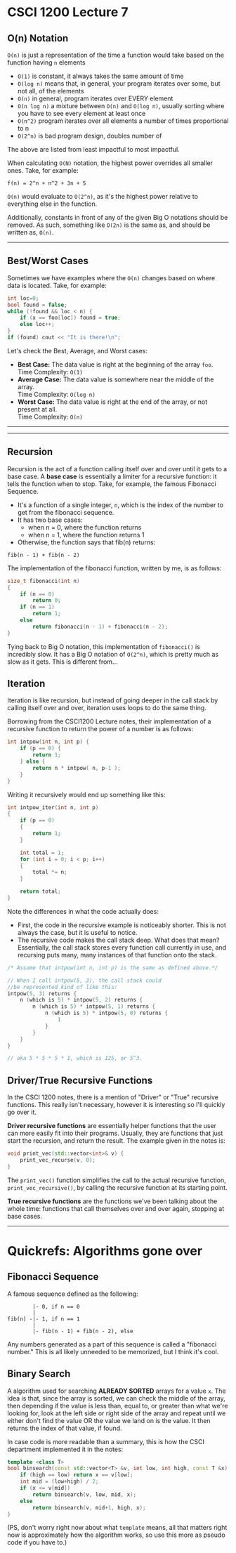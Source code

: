 # CSCI 1200 Lecture 7

## O(n) Notation

`O(n)` is just a representation of the time a function would take based on the function having `n` elements
- `O(1)` is constant, it always takes the same amount of time
- `O(log n)` means that, in general, your program iterates over some, but not all, of the elements
- `O(n)` in general, program iterates over EVERY element
- `O(n log n)` a mixture between `O(n)` and `O(log n)`, usually sorting where you have to see every element at least once
- `O(n^2)` program iterates over all elements a number of times proportional to n
- `O(2^n)` is bad program design, doubles number of 

The above are listed from least impactful to most impactful.

When calculating `O(N)` notation, the highest power overrides all smaller ones. Take, for example:

```
f(n) = 2^n + n^2 + 3n + 5
```

`O(n)` would evaluate to `O(2^n)`, as it's the highest power relative to everything else in the function.

Additionally, constants in front of any of the given Big O notations should be removed. As such, something like `O(2n)` is the same as, and should be written as, `O(n)`.

-----

## Best/Worst Cases

Sometimes we have examples where the `O(n)` changes based on where data is located. Take, for example:
```c++
int loc=0;
bool found = false;
while (!found && loc < n) {
    if (x == foo[loc]) found = true;
    else loc++;
}
if (found) cout << "It is there!\n";
```

Let's check the Best, Average, and Worst cases:

- **Best Case:** The data value is right at the beginning of the array `foo`.<br>Time Complexity: `O(1)`
- **Average Case:** The data value is somewhere near the middle of the array.<br>Time Complexity: `O(log n)`
- **Worst Case:** The data value is right at the end of the array, or not present at all.<br>Time Complexity: `O(n)`
----
----
## Recursion

Recursion is the act of a function calling itself over and over until it gets to a base case. A **base case** is essentially a limiter for a recursive function: it tells the function when to stop. Take, for example, the famous Fibonacci Sequence.
- It's a function of a single integer, `n`, which is the index of the number to get from the fibonacci sequence.
- It has two base cases:
  - when n = 0, where the function returns
  - when n = 1, where the function returns 1
- Otherwise, the function says that fib(n) returns:
```
fib(n - 1) + fib(n - 2)
```

The implementation of the fibonacci function, written by me, is as follows:
```c++
size_t fibonacci(int n)
{
    if (n == 0)
        return 0;
    if (n == 1)
        return 1;
    else
        return fibonacci(n - 1) + fibonacci(n - 2);
}
```

Tying back to Big O notation, this implementation of `fibonacci()` is incredibly slow. It has a Big O notation of `O(2^n)`, which is pretty much as slow as it gets. This is different from...

## Iteration

Iteration is like recursion, but instead of going deeper in the call stack by calling itself over and over, iteration uses loops to do the same thing.

Borrowing from the CSCI1200 Lecture notes, their implementation of a recursive function to return the power of a number is as follows:

```c++
int intpow(int n, int p) {
    if (p == 0) {
        return 1;
    } else {
        return n * intpow( n, p-1 );
    }
}
```

Writing it recursively would end up something like this:

```c++
int intpow_iter(int n, int p)
{
    if (p == 0)
    {
        return 1;
    }

    int total = 1;
    for (int i = 0; i < p; i++)
    {
        total *= n;
    }

    return total;
}
```

Note the differences in what the code actually does:
- First, the code in the recursive example is noticeably shorter. This is not always the case, but it is useful to notice.
- The recursive code makes the call stack deep. What does that mean? Essentially, the call stack stores every function call currently in use, and recursing puts many, many instances of that function onto the stack.

```c++
/* Assume that intpow(int n, int p) is the same as defined above.*/

// When I call intpow(5, 3), the call stack could
//be represented kind of like this:
intpow(5, 3) returns {
    n (which is 5) * intpow(5, 2) returns {
        n (which is 5) * intpow(5, 1) returns {
            n (which is 5) * intpow(5, 0) returns {
                1
            }
        }
    }
}

// aka 5 * 5 * 5 * 1, which is 125, or 5^3.
```

## Driver/True Recursive Functions

In the CSCI 1200 notes, there is a mention of "Driver" or "True" recursive functions. This really isn't necessary, however it is interesting so I'll quickly go over it.

**Driver recursive functions** are essentially helper functions that the user can more easily fit into their programs. Usually, they are functions that just start the recursion, and return the result. The example given in the notes is:
```c++
void print_vec(std::vector<int>& v) {
    print_vec_recurse(v, 0);
}
```

The `print_vec()` function simplifies the call to the actual recursive function, `print_vec_recursive()`, by calling the recursive function at its starting point.

**True recursive functions** are the functions we've been talking about the whole time: functions that call themselves over and over again, stopping at base cases.

----

# Quickrefs: Algorithms gone over

## Fibonacci Sequence

A famous sequence defined as the following:
```
        |- 0, if n == 0
        |
fib(n) -|- 1, if n == 1
        |
        |- fib(n - 1) + fib(n - 2), else
```

Any numbers generated as a part of this sequence is called a "fibonacci number." This is all likely unneeded to be memorized, but I think it's cool.

## Binary Search

A algorithm used for searching **ALREADY SORTED** arrays for a value `x`. The idea is that, since the array is sorted, we can check the middle of the array, then depending if the value is less than, equal to, or greater than what we're looking for, look at the left side or right side of the array and repeat until we either don't find the value OR the value we land on is the value. It then returns the index of that value, if found.

In case code is more readable than a summary, this is how the CSCI department implemented it in the notes:

```c++
template <class T>
bool binsearch(const std::vector<T> &v, int low, int high, const T &x) {
    if (high == low) return x == v[low];
    int mid = (low+high) / 2;
    if (x <= v[mid])
        return binsearch(v, low, mid, x);
    else
        return binsearch(v, mid+1, high, x);
}
```

(PS, don't worry right now about what `template` means, all that matters right now is approximately how the algorithm works, so use this more as pseudo code if you have to.)